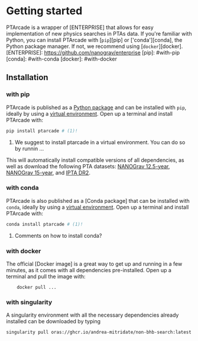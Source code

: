 # Getting started  
PTArcade is a wrapper of [ENTERPRISE] that allows for easy implementation of 
new physics searches in PTAs data. If you're familiar with Python, you
can install PTArcade with [`pip`][pip] or ['conda'][conda], the Python package manager.
If not, we recommend using [`docker`][docker].
  [ENTERPRISE]: https://github.com/nanograv/enterprise
  [pip]: #with-pip
  [conda]: #with-conda
  [docker]: #with-docker

## Installation

### with pip 
PTArcade is published as a [Python package] and can be installed with
`pip`, ideally by using a [virtual environment]. Open up a terminal
 and install PTArcade with:
``` sh
pip install ptarcade # (1)!
```

1. We suggest to install ptarcade in a virtual environment. You can do
    so by runnin ...


This will automatically install compatible versions of all dependencies,
as well as download the following PTA datasets: [NANOGrav 12.5-year][NG12], [NANOGrav 15-year][NG12], and [IPTA DR2][IPTA2].


  [Python package]: https://pypi.org/project/PTArcade/
  [virtual environment]: https://realpython.com/what-is-pip/#using-pip-in-a-python-virtual-environment
  [NG12]: https://nanograv.org/science/data/125-year-pulsar-timing-array-data-release
  [NG15]: https://nanograv.org/science/data/125-year-pulsar-timing-array-data-release
  [IPTA2]: https://gitlab.com/IPTA/DR2/tree/master/release

### with conda 
PTArcade is also published as a [Conda package] that can be installed with
`conda`, ideally by using a [virtual environment]. Open up a terminal
 and install PTArcade with:
``` sh
conda install ptarcade # (1)!
```

1. Comments on how to install conda?


  [Python package]: https://pypi.org/project/PTArcade/
  [virtual environment]: https://conda.io/projects/conda/en/latest/user-guide/tasks/manage-environments.html
  [NG12]: https://nanograv.org/science/data/125-year-pulsar-timing-array-data-release
  [NG15]: https://nanograv.org/science/data/125-year-pulsar-timing-array-data-release
  [IPTA2]: https://gitlab.com/IPTA/DR2/tree/master/release

### with docker 
The official [Docker image] is a great way to get up and running in a few
minutes, as it comes with all dependencies pre-installed. Open up a terminal
and pull the image with:
```
    docker pull ...
```


### with singularity 
A singularity environment with all the necessary dependencies already installed can be downloaded by typing 
```
singularity pull oras://ghcr.io/andrea-mitridate/non-bhb-search:latest
```

  
  
  [semantic versioning]: https://semver.org/
  [upgrade to the next major version]: upgrade.md
  [Markdown]: https://python-markdown.github.io/
  [Pygments]: https://pygments.org/
  [Python Markdown Extensions]: https://facelessuser.github.io/pymdown-extensions/
  [Using Python's pip to Manage Your Projects' Dependencies]: https://realpython.com/what-is-pip/
